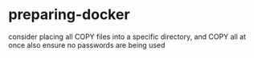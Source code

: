 # preparing-docker
consider placing all COPY files into a specific directory, and COPY all at once
also ensure no passwords are being used

